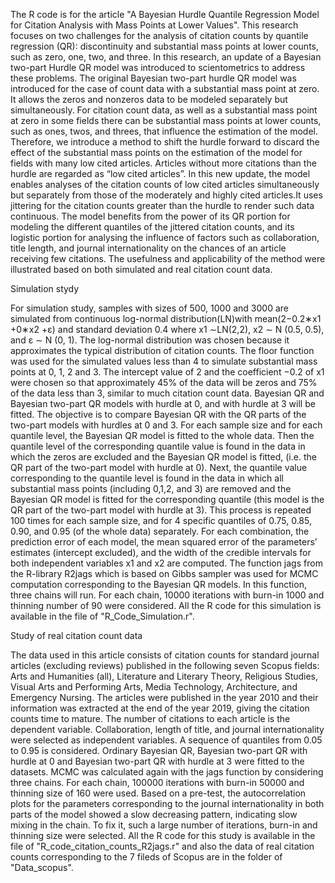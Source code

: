 The R code is for the article "A Bayesian Hurdle Quantile Regression Model for Citation Analysis with Mass Points at Lower Values". This research focuses on two challenges for the analysis of citation counts by quantile regression (QR): discontinuity and substantial mass points at lower counts, such as zero, one, two, and three. In this research, an update of a Bayesian two-part Hurdle QR model was introduced to scientometrics to address these problems. The original Bayesian two-part hurdle QR model was introduced for the case of count data with a substantial mass point at zero. It allows the zeros and nonzeros data to be modeled separately but simultaneously. For citation count data, as well as a substantial mass point at zero in some fields there can be substantial mass points at lower counts, such as ones, twos, and threes, that influence the estimation of the model. Therefore, we introduce a method to shift the hurdle forward to discard the effect of the substantial mass points on the estimation of the model for fields with many low cited articles. Articles without more citations than the hurdle are regarded as “low cited articles”. In this new update, the model enables analyses of the citation counts of low cited articles simultaneously but separately from those of the moderately and highly cited articles.It uses jittering for the citation counts greater than the hurdle to render such data continuous. The model benefits from the power of its QR portion for modeling the different quantiles of the jittered citation counts, and its logistic portion for analysing the influence of factors such as collaboration, title length, and journal internationality on the chances of an article receiving few citations. The usefulness and applicability of the method were illustrated based on both simulated and real citation count data.




Simulation stydy

For simulation study, samples with sizes of 500, 1000 and 3000 are simulated from continuous log-normal distribution(LN)with mean(2−0.2∗x1 +0∗x2 +ε) and standard deviation 0.4 where x1 ∼LN(2,2), x2 ∼ N (0.5, 0.5), and ε ∼ N (0, 1). The log-normal distribution was chosen because it approximates the typical distribution of citation counts. The floor function was used for the simulated values less than 4 to simulate substantial mass points at 0, 1, 2 and 3. The intercept value of 2 and the coefficient −0.2 of x1 were chosen so that approximately 45% of the data will be zeros and 75% of the data less than 3, similar to much citation count data. Bayesian QR and Bayesian two-part QR models with hurdle at 0, and with hurdle at 3 will be fitted. The objective is to compare Bayesian QR with the QR parts of the two-part models with hurdles at 0 and 3. For each sample size and for each quantile level, the Bayesian QR model is fitted to the whole data. Then the quantile level of the corresponding quantile value is found in the data in which the zeros are excluded and the Bayesian QR model is fitted, (i.e. the QR part of the two-part model with hurdle at 0). Next, the quantile value corresponding to the quantile level is found in the data in which all substantial mass points (including 0,1,2, and 3) are removed and the Bayesian QR model is fitted for the corresponding quantile (this model is the QR part of the two-part model with hurdle at 3). 
This process is repeated 100 times for each sample size, and for 4 specific quantiles of 0.75, 0.85, 0.90, and 0.95 (of the whole data) separately. For each combination, the prediction error of each model, the mean squared error of the parameters’ estimates (intercept excluded), and the width of the credible intervals for both independent variables x1 and x2 are computed. The function jags from the R-library R2jags which is based on Gibbs sampler was used for MCMC computation corresponding to the Bayesian QR models. In this function, three chains will run. For each chain, 10000 iterations with burn-in 1000 and thinning number of 90 were considered. All the R code for this simulation is available in the file of "R_Code_Simulation.r".




Study of real citation count data

The data used in this article consists of citation counts for standard journal articles (excluding reviews) published in the following seven Scopus fields: Arts and Humanities (all), Literature and Literary Theory, Religious Studies, Visual Arts and Performing Arts, Media Technology, Architecture, and Emergency Nursing. The articles were published in the year 2010 and their information was extracted at the end of the year 2019, giving the citation counts time to mature. The number of citations to each article is the dependent variable. Collaboration, length of title, and journal internationality were selected as independent variables. A sequence of quantiles from 0.05 to 0.95 is considered. Ordinary Bayesian QR, Bayesian two-part QR with hurdle at 0 and Bayesian two-part QR with hurdle at 3 were fitted to the datasets. MCMC was calculated again with the jags function by considering three chains. For each chain, 100000 iterations with burn-in 50000 and thinning size of 160 were used. Based on a pre-test, the autocorrelation plots for the parameters corresponding to the journal internationality in both parts of the model showed a slow decreasing pattern, indicating slow mixing in the chain. To fix it, such a large number of iterations, burn-in and thinning size were selected. All the R code for this study is available in the file of "R_code_citation_counts_R2jags.r" and also the data of real citation counts corresponding to the 7 fileds of Scopus are in the folder of "Data_scopus".



